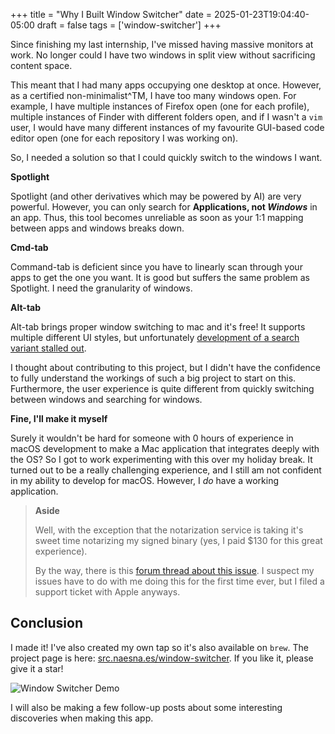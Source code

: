 +++
title = "Why I Built Window Switcher"
date = 2025-01-23T19:04:40-05:00
draft = false
tags = ['window-switcher']
+++

Since finishing my last internship, I've missed having massive monitors at work. No longer could I have two windows in split view without sacrificing content space.

This meant that I had many apps occupying one desktop at once. However, as a certified non-minimalist^TM, I have too many windows open. For example, I have multiple instances of Firefox open (one for each profile), multiple instances of Finder with different folders open, and if I wasn't a `vim` user, I would have many different instances of my favourite GUI-based code editor open (one for each repository I was working on).

So, I needed a solution so that I could quickly switch to the windows I want.

**Spotlight**

Spotlight (and other derivatives which may be powered by AI) are very powerful. However, you can only search for **Applications, not *Windows*** in an app. Thus, this tool becomes unreliable as soon as your 1:1 mapping between apps and windows breaks down.

**Cmd-tab**

Command-tab is deficient since you have to linearly scan through your apps to get the one you want. It is good but suffers the same problem as Spotlight. I need the granularity of windows.

**Alt-tab**

Alt-tab brings proper window switching to mac and it's free! It supports multiple different UI styles, but unfortunately [development of a search variant stalled out](https://github.com/lwouis/alt-tab-macos/pull/2278).

I thought about contributing to this project, but I didn't have the confidence to fully understand the workings of such a big project to start on this. Furthermore, the user experience is quite different from quickly switching between windows and searching for windows.

**Fine, I'll make it myself**

Surely it wouldn't be hard for someone with 0 hours of experience in macOS development to make a Mac application that integrates deeply with the OS? So I got to work experimenting with this over my holiday break. It turned out to be a really challenging experience, and I still am not confident in my ability to develop for macOS. However, I *do* have a working application.

> **Aside**
> 
> Well, with the exception that the notarization service is taking it's sweet time notarizing my signed binary (yes, I paid $130 for this great experience).
>
> By the way, there is this [forum thread about this issue](https://forums.developer.apple.com/forums/thread/739751). I suspect my issues have to do with me doing this for the first time ever, but I filed a support ticket with Apple anyways.

## Conclusion

I made it! I've also created my own tap so it's also available on `brew`.
The project page is here: [src.naesna.es/window-switcher](https://src.naesna.es/window-switcher). If you like it, please give it a star!

![Window Switcher Demo](demo.gif)

I will also be making a few follow-up posts about some interesting discoveries when making this app.